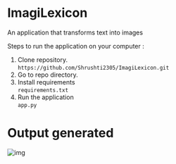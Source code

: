 # ImagiLexicon
An application that transforms text into images



Steps to run the application on your computer :
1. Clone repository.<br>
	`https://github.com/Shrushti2305/ImagiLexicon.git`
2. Go to repo directory.
3. Install requirements<br>
      `requirements.txt`
4. Run the application<br>
	`app.py`
	
	
	
	
	
# Output generated


![img](https://github.com/Shrushti2305/ImagiLexicon/assets/90635819/d68fd923-2aa2-415d-b4ab-138ea9d9d731)
